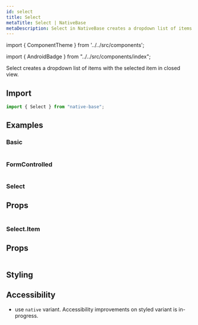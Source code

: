 ```yaml
---
id: select
title: Select
metaTitle: Select | NativeBase
metaDescription: Select in NativeBase creates a dropdown list of items with the selected item in closed view. Read on for more on types of Select component along with examples.
---
```


import { ComponentTheme } from '../../src/components';

import { AndroidBadge } from "../../src/components/index";

Select creates a dropdown list of items with the selected item in closed view.

## Import

```jsx
import { Select } from "native-base";
```

## Examples

### Basic

```ComponentSnackPlayer path=primitives,Select,Basic.tsx

```

### FormControlled

```ComponentSnackPlayer path=primitives,Select,FormControlled.tsx

```

### Select

## Props

```ComponentPropTable path=primitives,Select,Select.tsx

```

### Select.Item

## Props

```ComponentPropTable path=primitives,Select,SelectItem.tsx

```

<!--
| Name                             | Type                         | Description                                                                                                                          | Default    |
| -------------------------------- | ---------------------------- | ------------------------------------------------------------------------------------------------------------------------------------ | ---------- |
| variant                          | `native`, `styled`           | The variant of the select style to use.                                                                                              | `native`   |
| placeholder                      | string                       | The placeholder attribute specifies a short hint that describes the expected value of a selected field (only for styled variant).    | -          |
| \_placeholder                    | [`TextProps`](text.md#h2-props) | Text props to be applied to placeholder (only for styled variant).                                                                   | -          |
| selectedValue                    | string                       | The default value which is selected.                                                                                                 | -          |
| onValueChange                    | function                     | Callback for on change on the input value.                                                                                           | -          |
| selectedItemBg                   | string                       | Background color for the selected item (only for styled variant).                                                                    | `blue.500` |
| \_selectedItem                   | [`TextProps`](text.md#h2-props) | Text prop for selected item (only for styled variant).                                                                               | -          |
| isDisabled                       | boolean                      | If true, the button will be disabled (not supported on ios for native variant).                                                      | -          |
| dropdownIcon                     | JSX.Element                  | If given, updates the dropdown Icon (only for styled variant).                                                                       | -          |
| dropdownOpenIcon                 | JSX.Element                  | If given, updates the dropdown Icon when opened (only for styled variant).                                                           | -          |
| dropdownCloseIcon                | JSX.Element                  | If given, updates the dropdown Icon when closed (only for styled variant).                                                           | -          |
| \_ios                            | _StyleProps_                 | Props which you only want to pass to ios device.                                                                                     | -          |
| \_android                        | _StyleProps_                 | Props which you only want to pass to android device.                                                                                 | -          |
| \_web                            | _StyleProps_                 | Props which you only want to pass to web device.                                                                                     | -          |
| \_item                           | [`TextProps`](text.md#h2-props) | TextProps to be applied to the label (only for styled variant).                                                                      | -          |
| androidMode <AndroidBadge/>      | `dialog`, `dropdown`         | On Android, specifies how to display the selection items when the user taps on the picker (only for native variant).                 | `dialog`   |
| androidIconColor <AndroidBadge/> | string                       | On Android, specifies color of dropdown triangle. Input value can any color from theme like `default.300` (only for native variant). | -          |
| androidPrompt <AndroidBadge/>    | string                       | On Android, prompt string for this picker, used on Android in dialog mode as the title of the dialog (only for native variant).      | -          |

**Select** can be styled using pseudo style props like `_isInvalid`, `_isDisabled` and `_hover`. -->

<!-- ### Select Item

| Name       | Type                         | Description                                                                                    | Default |
| ---------- | ---------------------------- | ---------------------------------------------------------------------------------------------- | ------- |
| label      | string                       | The label which will be displayed.                                                             | -       |
| value      | string                       | The value to be used for the item. This is the value that will be returned on form submission. | -       |
| isDisabled | boolean                      | If true, the item will be disabled (only for `styled` variant).                                | -       |
| \_label    | [`TextProps`](text.md#h2-props) | TextProps to be applied to label (only for `styled` variant).                                  | -       | -->

## Styling

<ComponentTheme name="select" />

## Accessibility

- use `native` variant. Accessibility improvements on styled variant is in-progress.
